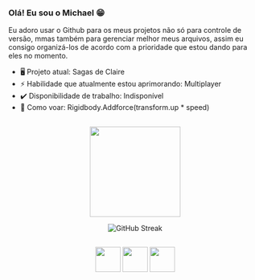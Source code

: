 ### Olá! Eu sou o Michael 😁

Eu adoro usar o Github para os meus projetos não só para controle de versão, mmas também para gerenciar melhor meus arquivos, assim eu consigo organizá-los de acordo com a prioridade que estou dando para eles no momento.

- 🖥️ Projeto atual: Sagas de Claire
- ⚡ Habilidade que atualmente estou aprimorando: Multiplayer
- ✔️ Disponibilidade de trabalho: Indisponível
- 🍃 Como voar: Rigidbody.Addforce(transform.up * speed)

##

<div align="center">

  
  <img height="180em" src="https://github-readme-stats.vercel.app/api?username=Michael2603&show_icons=true&theme=tokyonight&include_all_commits=true&count_private=true&hide=stars&title_color=AA4AE7&text_color=fafafa&bg_color=181818"/>
  
  ![GitHub Streak](https://streak-stats.demolab.com?user=michael2603&theme=tokyonight&border=323232&background=181818&currStreakLabel=FAFAFA&currStreakNum=FAFAFA&stroke=FAFAFA&ring=AA4AE7&fire=AA4AE7&sideNums=AA4AE7&sideLabels=AA4AE7&dates=ffb224)

</div>

##

<div align="center">
  <img height="50em" width="50em" src="https://cdn.jsdelivr.net/gh/devicons/devicon/icons/unity/unity-original-wordmark.svg" />
  <img height="50em" width="50em" src="https://cdn.jsdelivr.net/gh/devicons/devicon/icons/csharp/csharp-plain.svg" />
  <img height="50em" width="50em" src="https://cdn.jsdelivr.net/gh/devicons/devicon/icons/python/python-original.svg" />
</div>
